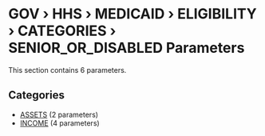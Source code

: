 # GOV › HHS › MEDICAID › ELIGIBILITY › CATEGORIES › SENIOR_OR_DISABLED Parameters

This section contains 6 parameters.

## Categories

- [ASSETS](assets/index.md) (2 parameters)
- [INCOME](income/index.md) (4 parameters)
